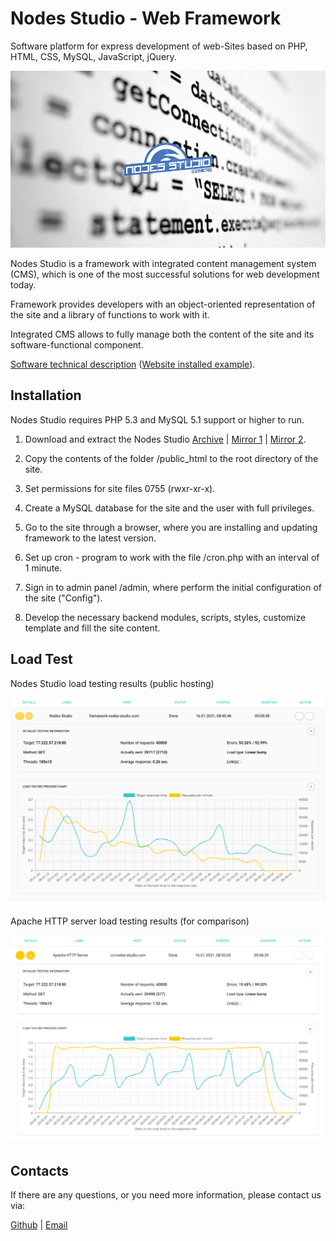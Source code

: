 # Nodes Studio - Web Framework

Software platform for express development of web-Sites based on PHP, HTML, CSS, MySQL, JavaScript, jQuery.

![](https://github.com/restinpc/Nodes-Studio/blob/master/nodes.jpg?raw=true)

Nodes Studio is a framework with integrated content management system (CMS), which is one of the most successful solutions for web development today.

Framework provides developers with an object-oriented representation of the site and a library of functions to work with it.

Integrated CMS allows to fully manage both the content of the site and its software-functional component.

[Software technical description][site] ([Website installed example][demo]).

## Installation

Nodes Studio requires PHP 5.3 and MySQL 5.1 support or higher to run.

1. Download and extract the Nodes Studio [Archive][download] | [Mirror 1][mirror] | [Mirror 2][mirror_2].

2. Copy the contents of the folder /public_html to the root directory of the site.

3. Set permissions for site files 0755 (rwxr-xr-x).

4. Create a MySQL database for the site and the user with full privileges.

5. Go to the site through a browser, where you are installing and updating framework to the latest version.

6. Set up cron - program to work with the file /cron.php with an interval of 1 minute.

7. Sign in to admin panel /admin, where perform the initial configuration of the site ("Config").

8. Develop the necessary backend modules, scripts, styles, customize template and fill the site content.

## Load Test

Nodes Studio load testing results (public hosting)

[![Load testing](https://github.com/restinpc/Nodes-Studio/blob/master/loadest_nodes.png?raw=true)][loadest]  
  
  
Apache HTTP server load testing results (for comparison)

[![Load test](https://github.com/restinpc/Nodes-Studio/blob/master/loadest_apache.png?raw=true)][loadest]


## Contacts

If there are any questions, or you need more information, please contact us via:

[Github][gh] | [Email][email]

[demo]: <https://framework.nodes-studio.com>
[site]: <https://nodes-studio.com>
[download]: <https://nodes-studio.com/source/nodes_studio.zip>
[mirror]: <https://drive.google.com/open?id=0B5PrSx06jievRVdHWHZDdUU3UmM>
[mirror_2]: <https://www.dropbox.com/sh/d7z6lkiztlv4ghz/AABGAibKZt4fyr2tPLOoTo8Xa?dl=0>
[gh]: <https://github.com/restinpc>
[email]: <mailto:developing@nodes-tech.ru>
[loadest]: <http://loadest.io>

